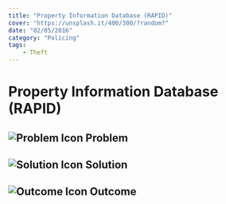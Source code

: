```yaml
---
title: "Property Information Database (RAPID)"
cover: "https://unsplash.it/400/300/?random?"
date: "02/05/2016"
category: "Policing"
tags:
    - Theft
---
```


# Property Information Database (RAPID)

## ![Problem Icon](https://github.com/google/material-design-icons/raw/master/alert/1x_web/ic_error_outline_black_48dp.png "Problem") Problem

## ![Solution Icon](https://github.com/google/material-design-icons/raw/master/action/1x_web/ic_lightbulb_outline_black_48dp.png "Solution") Solution

## ![Outcome Icon](https://github.com/google/material-design-icons/raw/master/action/1x_web/ic_view_list_black_48dp.png "Outcome") Outcome

